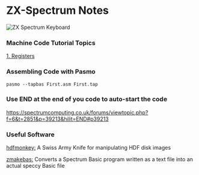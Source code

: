 # ZX-Spectrum Notes

![ZX Spectrum Keyboard](https://github.com/spectrumcomputing/ZX-Spectrum/blob/main/ZX%20Keyboard.png)


### Machine Code Tutorial Topics

[1. Registers](https://github.com/spectrumcomputing/ZX-Spectrum/blob/main/Registers.md)


### Assembling Code with Pasmo
```
pasmo --tapbas First.asm First.tap
```
### Use END at the end of you code to auto-start the code

https://spectrumcomputing.co.uk/forums/viewtopic.php?f=6&t=2851&p=39213&hilit=END#p39213

### Useful Software

[hdfmonkey:](https://github.com/gasman/hdfmonkey) A Swiss Army Knife for manipulating HDF disk images

[zmakebas:](https://derekbolli.wordpress.com/2012/11/16/create-zx-spectrum-basic-program-tap-file-from-text-source-file-in-bbedit-using-zmakebas/) Converts a Spectrum Basic program written as a text file into an actual speccy Basic file
